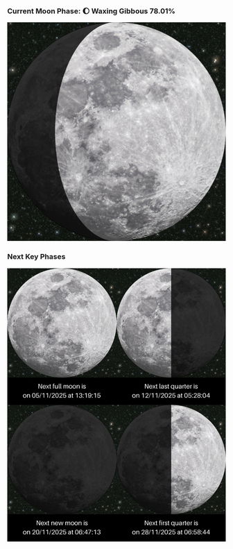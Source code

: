 ### Current Moon Phase: 🌔 Waxing Gibbous 78.01%
![Moon Phase](moonphase.png)
### Next Key Phases
![Gallery](gallery.png)